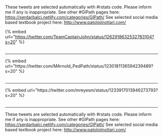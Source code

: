 

These tweets are selected automatically with #rstats code. Please inform me if any is inappropriate.
See other #GIPath pages here: https://serdarbalci.netlify.com/categories/GIPath/ 
See selected social media based textbook project here: http://www.patolojinotlari.com/

{% embed url="https://twitter.com/TeamCaptainJohn/status/1262918632532783104?s=20" %}<br>
<br>
<hr>
{% embed url="https://twitter.com/MArnold_PedPath/status/1230181136594239489?s=20" %}<br>
<br>
<hr>
{% embed url="https://twitter.com/mreyesm/status/1233917013946273793?s=20" %}<br>
<br>
<hr>


These tweets are selected automatically with #rstats code. Please inform me if any is inappropriate.
See other #GIPath pages here: https://serdarbalci.netlify.com/categories/GIPath/ 
See selected social media based textbook project here: http://www.patolojinotlari.com/
